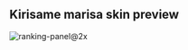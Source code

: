 ## Kirisame marisa skin preview
![ranking-panel@2x](https://user-images.githubusercontent.com/116615154/198489088-38a4549e-a77c-4d75-9aff-43d18979b3c3.png)
